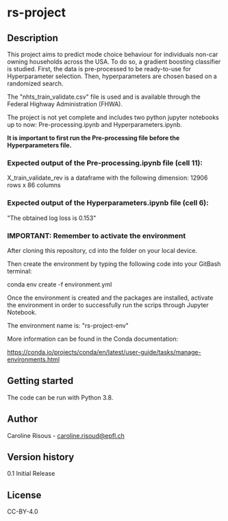 # rs-project

## Description

This project aims to predict mode choice behaviour for individuals non-car owning households across the USA. To do so, a gradient boosting classifier is studied. First, the data is pre-processed to be ready-to-use for Hyperparameter selection. Then, hyperparameters are chosen based on a randomized search.

The "nhts_train_validate.csv" file is used and is available through the Federal Highway Administration (FHWA).

The project is not yet complete and includes two python jupyter notebooks up to now: Pre-processing.ipynb and Hyperparameters.ipynb.


**It is important to first run the Pre-processing file before the Hyperparameters file.**

### Expected output of the Pre-processing.ipynb file (cell 11):

X_train_validate_rev is a dataframe with the following dimension: 12906 rows x 86 columns


### Expected output of the Hyperparameters.ipynb file (cell 6):

"The obtained log loss is 0.153"


### IMPORTANT: Remember to activate the environment

After cloning this repository, cd into the folder on your local device.

Then create the environment by typing the following code into your GitBash terminal:


conda env create -f environment.yml


Once the environment is created and the packages are installed, activate the environment in order to successfully run the scrips through Jupyter Notebook.

The environment name is: "rs-project-env"


More information can be found in the Conda documentation:

https://conda.io/projects/conda/en/latest/user-guide/tasks/manage-environments.html

## Getting started

The code can be run with Python 3.8.

## Author

Caroline Risous - caroline.risoud@epfl.ch

## Version history

0.1 Initial Release

## License

CC-BY-4.0


